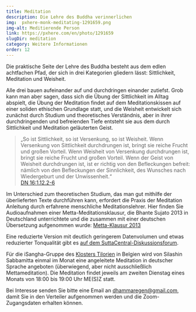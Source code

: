 ```yaml
---
title: Meditation
description: Die Lehre des Buddha verinnerlichen
img:  pxhere-monk-meditating-1291659.png
img-alt: Meditierende Person
link: https://pxhere.com/en/photo/1291659
slugDir: meditation
category: Weitere Informationen
order: 12
---
```


Die praktische Seite der Lehre des Buddha besteht aus dem edlen achtfachen Pfad, der sich in drei Kategorien gliedern lässt: Sittlichkeit, Meditation und Weisheit.

Alle drei bauen aufeinander auf und durchdringen einander zutiefst. Grob kann man aber sagen, dass sich die Übung der Sittlichkeit im Alltag abspielt, die Übung der Meditation findet auf dem Meditationskissen auf einer soliden ethischen Grundlage statt, und die Weisheit entwickelt sich zunächst durch Studium und theoretisches Verständnis, aber in ihrer durchdringenden und befreienden Tiefe entsteht sie aus dem durch Sittlichkeit und Meditation geläuterten Geist.

>„So ist Sittlichkeit, so ist Versenkung, so ist Weisheit. Wenn Versenkung von Sittlichkeit durchdrungen ist, bringt sie reiche Frucht und großen Vorteil. Wenn Weisheit von Versenkung durchdrungen ist, bringt sie reiche Frucht und großen Vorteil. Wenn der Geist von Weisheit durchdrungen ist, ist er richtig von den Befleckungen befreit: nämlich von den Befleckungen der Sinnlichkeit, des Wunsches nach Wiedergeburt und der Unwissenheit.“  
>[DN 16:1.12.2-6](#/sutta/dn16:1.12.2/de/sabbamitta)

Im Unterschied zum theoretischen Studium, das man gut mithilfe der überlieferten Texte durchführen kann, erfordert die Praxis der Meditation Anleitung durch erfahrene menschliche Meditationslehrer. Hier finden Sie Audioaufnahmen einer Metta-Meditationsklausur, die Bhante Sujato 2013 in Deutschland unterrichtete und die zusammen mit einer deutschen Übersetzung aufgenommen wurde: [Metta-Klausur 2013](https://drive.google.com/drive/folders/1pUp7S5zVJaSAKbCwlL6VNYSfPm54QBxt?usp=sharing)

Eine reduzierte Version mit deutlich geringerem Datenvolumen und etwas reduzierter Tonqualität gibt es [auf dem SuttaCentral-Diskussionsforum](https://discourse.suttacentral.net/t/bhante-sujato-metta-meditation-retreat-2013/8443).

Für die iSangha-Gruppe des [Klosters Tilorien](https://www.samita.be/de/tilorien-monastery/) in Belgien wird von Silashin Sabbamitta einmal im Monat eine angeleitete Meditation in deutscher Sprache angeboten (überwiegend, aber nicht ausschließlich Mettameditation). Die Meditation findet jeweils am zweiten Dienstag eines Monats von 18:00 bis 19:00 Uhr ME(S)Z statt.

Bei Interesse senden Sie bitte eine Email an [dhammaregen@gmail.com](mailto:dhammaregen@gmail.com), damit Sie in den Verteiler aufgenommen werden und die Zoom-Zugangsdaten erhalten können.
